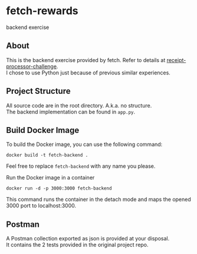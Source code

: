 # fetch-rewards
backend exercise
## About
This is the backend exercise provided by fetch. Refer to details at [receipt-processor-challenge](https://github.com/fetch-rewards/receipt-processor-challenge/tree/main). \
I chose to use Python just because of previous similar experiences.

## Project Structure
All source code are in the root directory. A.k.a. no structure. \
The backend implementation can be found in `app.py`.

## Build Docker Image
To build the Docker image, you can use the following command:
```
docker build -t fetch-backend .
```
Feel free to replace `fetch-backend` with any name you please.

Run the Docker image in a container
```
docker run -d -p 3000:3000 fetch-backend
```
This command runs the container in the detach mode and maps the opened 3000 port to localhost:3000.

## Postman
A Postman collection exported as json is provided at your disposal. \
It contains the 2 tests provided in the original project repo.